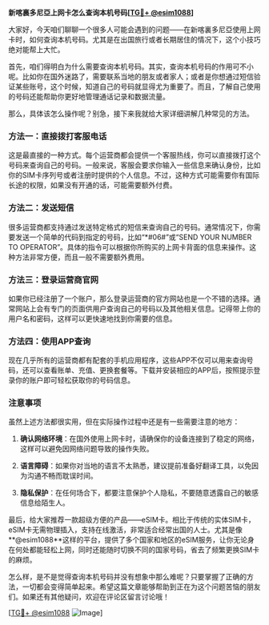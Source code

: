 **新喀裏多尼亞上网卡怎么查询本机号码[[TG💪+ @esim1088](https://t.me/s/esim1088)]**

大家好，今天咱们聊聊一个很多人可能会遇到的问题——在新喀裏多尼亞使用上网卡时，如何查询本机号码。尤其是在出国旅行或者长期居住的情况下，这个小技巧绝对能帮上大忙。

首先，咱们得明白为什么需要查询本机号码。其实，查询本机号码的作用可不小呢。比如你在国外迷路了，需要联系当地的朋友或者家人；或者是你想通过短信验证某些账号，这个时候，知道自己的号码就显得尤为重要了。而且，了解自己使用的号码还能帮助你更好地管理通话记录和数据流量。

那么，具体该怎么操作呢？别急，接下来我就给大家详细讲解几种常见的方法。

### 方法一：直接拨打客服电话

这是最直接的一种方式。每个运营商都会提供一个客服热线，你可以直接拨打这个号码来查询自己的号码。一般来说，客服会要求你输入一些信息来确认身份，比如你的SIM卡序列号或者注册时提供的个人信息。不过，这种方式可能需要你有国际长途的权限，如果没有开通的话，可能需要额外付费。

### 方法二：发送短信

很多运营商都支持通过发送特定格式的短信来查询自己的号码。通常情况下，你需要发送一个简单的代码到指定的号码，比如“*#06#”或“SEND YOUR NUMBER TO OPERATOR”。具体的指令可以根据你所购买的上网卡背面的信息来操作。这种方法非常方便，而且一般不需要额外费用。

### 方法三：登录运营商官网

如果你已经注册了一个账户，那么登录运营商的官方网站也是一个不错的选择。通常网站上会有专门的页面供用户查询自己的号码以及其他相关信息。记得带上你的用户名和密码，这样可以更快速地找到你需要的信息。

### 方法四：使用APP查询

现在几乎所有的运营商都有配套的手机应用程序，这些APP不仅可以用来查询号码，还可以查看账单、充值、更换套餐等。下载并安装相应的APP后，按照提示登录你的账户即可轻松获取你的号码信息。

### 注意事项

虽然上述方法都很实用，但在实际操作过程中还是有一些需要注意的地方：

1. **确认网络环境**：在国外使用上网卡时，请确保你的设备连接到了稳定的网络，这样可以避免因网络问题导致的操作失败。
   
2. **语言障碍**：如果你对当地的语言不太熟悉，建议提前准备好翻译工具，以免因为沟通不畅而耽误时间。

3. **隐私保护**：在任何场合下，都要注意保护个人隐私，不要随意透露自己的敏感信息给陌生人。

最后，给大家推荐一款超级方便的产品——eSIM卡。相比于传统的实体SIM卡，eSIM卡无需物理插入，支持在线激活，非常适合经常出国的人士。尤其是像**@esim1088**这样的平台，提供了多个国家和地区的eSIM服务，让你无论身在何处都能轻松上网，同时还能随时切换不同的国家号码，省去了频繁更换SIM卡的麻烦。

怎么样，是不是觉得查询本机号码并没有想象中那么难呢？只要掌握了正确的方法，一切都会变得简单起来。希望这篇文章能够帮助到正在为这个问题苦恼的朋友们。如果还有其他疑问，欢迎在评论区留言讨论哦！

[[TG💪+ @esim1088](https://t.me/s/esim1088) ![Image](https://i.postimg.cc/4NQfJmqS/Snipaste-2025-05-13-00-14-12.png)]